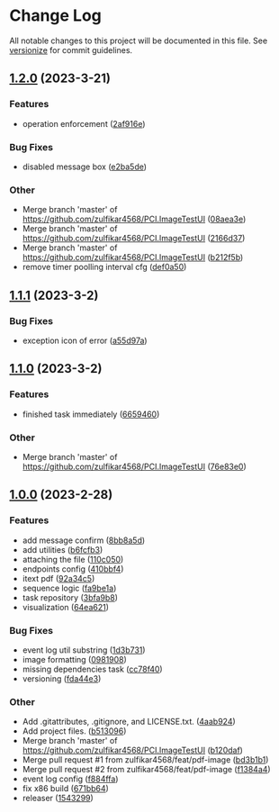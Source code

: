 # Change Log

All notable changes to this project will be documented in this file. See [versionize](https://github.com/versionize/versionize) for commit guidelines.

<a name="1.2.0"></a>
## [1.2.0](https://www.github.com/zulfikar4568/PCI.ImageTestUI/releases/tag/v1.2.0) (2023-3-21)

### Features

* operation enforcement ([2af916e](https://www.github.com/zulfikar4568/PCI.ImageTestUI/commit/2af916e80fdbf5e537060d913d54cda8da41c06f))

### Bug Fixes

* disabled message box ([e2ba5de](https://www.github.com/zulfikar4568/PCI.ImageTestUI/commit/e2ba5deedb11948c90ac45266e95a4ca7d8f77c0))

### Other

* Merge branch 'master' of https://github.com/zulfikar4568/PCI.ImageTestUI ([08aea3e](https://www.github.com/zulfikar4568/PCI.ImageTestUI/commit/08aea3eec477f8fdc4855f51afd9c3e78435b426))
* Merge branch 'master' of https://github.com/zulfikar4568/PCI.ImageTestUI ([2166d37](https://www.github.com/zulfikar4568/PCI.ImageTestUI/commit/2166d3753920aad3faf8e7be6bc94992bafb5a6e))
* Merge branch 'master' of https://github.com/zulfikar4568/PCI.ImageTestUI ([b212f5b](https://www.github.com/zulfikar4568/PCI.ImageTestUI/commit/b212f5b3d45cd63945f832bd61daf1d1f4237aa8))
* remove timer poolling interval cfg ([def0a50](https://www.github.com/zulfikar4568/PCI.ImageTestUI/commit/def0a50daf85d99815be46d5c0c866ec0c530ff5))

<a name="1.1.1"></a>
## [1.1.1](https://www.github.com/zulfikar4568/PCI.ImageTestUI/releases/tag/v1.1.1) (2023-3-2)

### Bug Fixes

* exception icon of error ([a55d97a](https://www.github.com/zulfikar4568/PCI.ImageTestUI/commit/a55d97a6bb57f25c4de932e6775bfcd40bc8aeb7))

<a name="1.1.0"></a>
## [1.1.0](https://www.github.com/zulfikar4568/PCI.ImageTestUI/releases/tag/v1.1.0) (2023-3-2)

### Features

* finished task immediately ([6659460](https://www.github.com/zulfikar4568/PCI.ImageTestUI/commit/6659460d60a7668d021ce3a3a4f10a68ee00ef45))

### Other

* Merge branch 'master' of https://github.com/zulfikar4568/PCI.ImageTestUI ([76e83e0](https://www.github.com/zulfikar4568/PCI.ImageTestUI/commit/76e83e0213fa50cace42d9e1cc75a396790f02bb))

<a name="1.0.0"></a>
## [1.0.0](https://www.github.com/zulfikar4568/PCI.ImageTestUI/releases/tag/v1.0.0) (2023-2-28)

### Features

* add message confirm ([8bb8a5d](https://www.github.com/zulfikar4568/PCI.ImageTestUI/commit/8bb8a5dd915bad6f8605de8153322073f1980ccc))
* add utilities ([b6fcfb3](https://www.github.com/zulfikar4568/PCI.ImageTestUI/commit/b6fcfb39865a61d617a49519946cb432c8045bc6))
* attaching the file ([110c050](https://www.github.com/zulfikar4568/PCI.ImageTestUI/commit/110c05019f4167c6e10f3279fe06ba5f082048c0))
* endpoints config ([410bbf4](https://www.github.com/zulfikar4568/PCI.ImageTestUI/commit/410bbf4e11fd8e4fb19840c6e2e761f378c11532))
* itext pdf ([92a34c5](https://www.github.com/zulfikar4568/PCI.ImageTestUI/commit/92a34c5d4d933ee6bd8e2372b4711ffd2f811dca))
* sequence logic ([fa9be1a](https://www.github.com/zulfikar4568/PCI.ImageTestUI/commit/fa9be1a31dd7eb067e094393e388e6197751e45d))
* task repository ([3bfa9b8](https://www.github.com/zulfikar4568/PCI.ImageTestUI/commit/3bfa9b82b4e59e29362f29a16995115293ed95a5))
* visualization ([64ea621](https://www.github.com/zulfikar4568/PCI.ImageTestUI/commit/64ea6219301deefd5e9a6f8146c1573296185748))

### Bug Fixes

* event log util substring ([1d3b731](https://www.github.com/zulfikar4568/PCI.ImageTestUI/commit/1d3b73177728a91965fdacae1cbe17f9e0d8d022))
* image formatting ([0981908](https://www.github.com/zulfikar4568/PCI.ImageTestUI/commit/0981908c1e2abe8e2969840a71a1801a856bd69d))
* missing dependencies task ([cc78f40](https://www.github.com/zulfikar4568/PCI.ImageTestUI/commit/cc78f40bde96d4943c9c882ff79889782da35cd5))
* versioning ([fda44e3](https://www.github.com/zulfikar4568/PCI.ImageTestUI/commit/fda44e3c2e069cd6bffa743409c2b1536a8300d0))

### Other

* Add .gitattributes, .gitignore, and LICENSE.txt. ([4aab924](https://www.github.com/zulfikar4568/PCI.ImageTestUI/commit/4aab924503e460f13f6f8cc691cfec1645e8a524))
* Add project files. ([b513096](https://www.github.com/zulfikar4568/PCI.ImageTestUI/commit/b51309635676a21c1a3ba51a5244fd55263d2937))
* Merge branch 'master' of https://github.com/zulfikar4568/PCI.ImageTestUI ([b120daf](https://www.github.com/zulfikar4568/PCI.ImageTestUI/commit/b120daf139e965ee734f2e5464f65aee0f1a0e79))
* Merge pull request #1 from zulfikar4568/feat/pdf-image ([bd3b1b1](https://www.github.com/zulfikar4568/PCI.ImageTestUI/commit/bd3b1b10657135a2789c0cc49c555620f7454e98))
* Merge pull request #2 from zulfikar4568/feat/pdf-image ([f1384a4](https://www.github.com/zulfikar4568/PCI.ImageTestUI/commit/f1384a4efc614a44eb6f056576ee340fb685c9d6))
* event log config ([f884ffa](https://www.github.com/zulfikar4568/PCI.ImageTestUI/commit/f884ffa92bb02f3a7c5bb3cdbda933ed103d45c9))
* fix x86 build ([671bb64](https://www.github.com/zulfikar4568/PCI.ImageTestUI/commit/671bb64ce939d0de92837ac963094c52d1f02613))
* releaser ([1543299](https://www.github.com/zulfikar4568/PCI.ImageTestUI/commit/15432992df30107861f2fd268c91ed90945f48c3))

